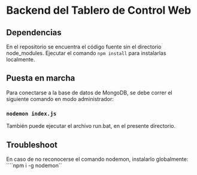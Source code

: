 # Backend del Tablero de Control Web

## Dependencias
En el repositorio se encuentra el código fuente sin el directorio node_modules. Ejecutar el comando `npm install` para instalarlas localmente.

## Puesta en marcha
Para conectarse a la base de datos de MongoDB, se debe correr el siguiente comando en modo administrador:

### ```nodemon index.js```

También puede ejecutar el archivo run.bat, en el presente directorio.

## Troubleshoot
En caso de no reconocerse el comando nodemon, instalarlo globalmente: ````npm i -g nodemon``